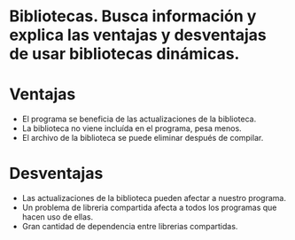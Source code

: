 # Bibliotecas. Busca información y explica las ventajas y desventajas de usar bibliotecas dinámicas.

# Ventajas

- El programa se beneficia de las actualizaciones de la biblioteca.
- La biblioteca no viene incluída en el programa, pesa menos.
- El archivo de la biblioteca se puede eliminar después de compilar.


# Desventajas

- Las actualizaciones de la biblioteca pueden afectar a nuestro programa.
- Un problema de libreria compartida afecta a todos los programas que hacen uso de ellas.
- Gran cantidad de dependencia entre librerias compartidas.
